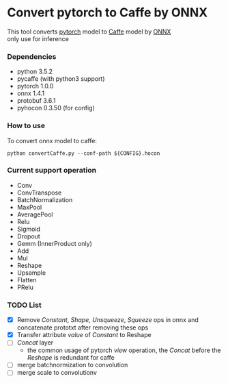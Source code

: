 # Convert pytorch to Caffe by ONNX
This tool converts [pytorch](https://github.com/pytorch/pytorch) model to [Caffe](https://github.com/BVLC/caffe) model by [ONNX](https://github.com/onnx/onnx)  
only use for inference

### Dependencies
* python 3.5.2
* pycaffe (with python3 support)
* pytorch 1.0.0 
* onnx 1.4.1
* protobuf 3.6.1
* pyhocon 0.3.50 (for config)

### How to use
To convert onnx model to caffe:
```
python convertCaffe.py --conf-path ${CONFIG}.hocon
```
### Current support operation
* Conv
* ConvTranspose
* BatchNormalization
* MaxPool
* AveragePool
* Relu
* Sigmoid
* Dropout
* Gemm (InnerProduct only)
* Add
* Mul
* Reshape
* Upsample
* Flatten
* PRelu

### TODO List
 - [x] Remove *Constant*, *Shape*, *Unsqueeze*, *Squeeze* ops in onnx and concatenate prototxt after removing these ops
 - [x] Transfer attribute *value* of *Constant* to Reshape
 - [ ] *Concat* layer
     - the common usage of pytorch *view* operation, the *Concat* before the *Reshape* is redundant for caffe
 - [ ] merge batchnormization to convolution
 - [ ] merge scale to convolutionv
